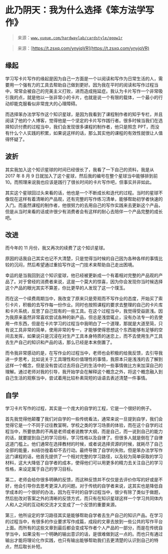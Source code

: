 # 此乃阴天：我为什么选择《笨方法学写作》

> 来源：[`www.yuque.com/hardwaylab/cardstyle/qqow1r`](https://www.yuque.com/hardwaylab/cardstyle/qqow1r)

> 来源：[https://t.zsxq.com/ynyjqVR](https://t.zsxq.com/ynyjqVR) 

## 缘起

 

学习写卡片写作的缘起是因为自己一方面是一个以阅读和写作为日常生活的人，需要用一个强有力的工具去帮助自己做到更好。因为我在平时的阅读和写作过程当中，常常会被自己的完美主义打败，进而造成拖延症。我认为卡片写作一个非常吸引我的点，就是他以一张非常小的卡片，也就是说一个有限的载体，一个最小的行动却能克服看似非常庞大的心理障碍。 

而选择笨办法学写作这个知识星球，是因为我看到了课程制作者的知乎专栏，并且阅读了他的个人博客，觉得他是一个坚定的卡片写作践行者。很多时候当我们在选择知识付费的过程当中，我们会发现很多课程的制作者，他只是照念 PPT，而没有什么个人实践的积累，如果说这样的话，那么其实他的课程的有效性就很让人值得怀疑了。 

## 波折

 

其实我加入这个知识星球的时间已经很长了，我看了一下自己的资料，我是从 2017 年 8 月 9 日就加入了这个星球，然后我的编号在整个星球当中能够排到前 10。而照理来说我也应该是践行了很长时间的卡片写作吧，但事实并非如此。 

其实这个星球回过头来看的话，他也是一个不断成长和迭代的过程。当时的星球不像现在这样有着清晰的产品观，还有完整的写作练习清单，能够帮助初学者快速的入门。而虽然课程的制作者，他很努力的去用自己的写作实践来去更新这个产品，但是从当时来看的话或许很少有消费者会有这样的耐心去陪伴一个产品完整的成长吧。 

## 改进

 

而今年的 11 月份，我又再次的续费了这个知识星球。 

原因的话我自己其实也记不大清楚，只是觉得当时候的自己因为各种各样的事情比较的沉闷，然后希望通过重拾写作这一门技术来帮助自己走出困境。 

幸运的是当我回到这个知识星球，他已经被更新成一个有着相对完整的产品观的产品了。对于曾经的消费者来说，这是一个莫大的惊喜，因为你会发现你当时候选择这个产品的眼光其实不算差，你比更早的人发现了这一个璞玉。 

而在这一个续费周期当中，我改变了原来只是旁观而不写作业的态度，开始买了索引卡片，积极的去写作每一份作业。同时也按照课程的要求去整理的自己的卡片库和卡片系统，反思了自己现有的一些工具。在这个过程当中，我觉得受益匪浅。因为我原来虽然非常喜欢尝试各种的新产品，但总是浅尝辄止，没有办法专一的去使用一件东西，但是在卡片学习的过程当中我明白了一个道理，那就是大道至简，只有说工具非常的简单，使用非常的专一，才能够使得思想这个东西能够有足够的空间去发挥，如果说只是沉浸在对生产工具本身特质的迷恋上，而不去使用生产工具去生产自己的知识和产品的话，那么已经是本末倒置了。 

而令我非常感动的是，在写作业的过程当中，老师也会积极的给我反馈，去引导我进一步思考，比如说关于工具理性和价值理性的事情，我原本只是浅浅的去了解到这样一个概念，但是没有尝试过去将自己的生活中的一些事情做比方来加深自己的理解。通过老师对我的引导，我开始学会在解释这个概念之外，将这个概念融入到自己生活的观察当中，尝试着用比较朴素简短的话语去表述清楚一件事情。 

## 自学

 

学习卡片写作的过程，其实是一个庞大的自学的工程，它是一个很好的例子。 

首先我觉得他颠覆了我们对自学的一些传统看法，通常来说一旦提到自学，我们会觉得它是一个不同于过往教室啊，学校之类的学习场景的体验，而在这个自学的过程当中，所要依靠的不再是老师或者说教学大纲，而是自己，而一说到自己的能力的话，就要提到自己的学习目标，学习性格以及自律了。但很多人就是倒在了自律这道门槛上。他们通常在选择教材的时候，或者说选择资源的时候，就耗尽了自己全部的能量，纠结彷徨着却不去行动。最终导致了自学的失败。但是笨办法学写作这门课程的话，他首先提供了一个相对完整的学习路径，以及较为简单获取的学习材料，这大大降低了自学者的成本，使得他们可以用更多的精力去关注自己的学习性格，来设定属于自己的学习目标。 

第二，老师会给你很多明确的反馈，而这种反馈并不仅仅是去评价你写的好或是不好，他会引导你去思考更深入的问题。对于传统的自学者来说，这其实也是降低自学成本的一个很好的办法，因为在平时的自学过程当中，很少有除了类似于做题，然后批改对答案之外的清晰的反馈方式，而只有在知识星球这样一个学习共同体内人和人之间的互动和交流才又变成了一个反馈的重要来源。 

第三，他所设定的学习路径其实是能够帮助自学者去生产自己的知识产品。在学习的过程当中，有很多的作业要求写作成篇，成段的文章去放到一些公共的写作平台上面。而所有的这些文章到最后都会变成写作者个人产品的一部分，而是在传统自学当中，如果没有一个明确的输出意识的话，是很难做到这一点的。而也只有通过输出才能将理论化作实践，也只有输出能够帮助我们去更清楚的认识到自己的特点，然后取长补短。